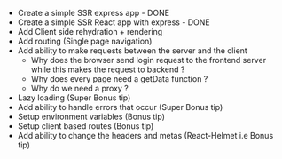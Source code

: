 - Create a simple SSR express app - DONE
- Create a simple SSR React app with express - DONE
- Add Client side rehydration + rendering
- Add routing (Single page navigation)
- Add ability to make requests between the server and the client
  - Why does the browser send login request to the frontend server while this makes the request to backend ?
  - Why does every page need a getData function ?
  - Why do we need a proxy ?
- Lazy loading (Super Bonus tip)
- Add ability to handle errors that occur (Super Bonus tip)
- Setup environment variables (Bonus tip)
- Setup client based routes (Bonus tip)
- Add ability to change the headers and metas (React-Helmet i.e Bonus tip)
